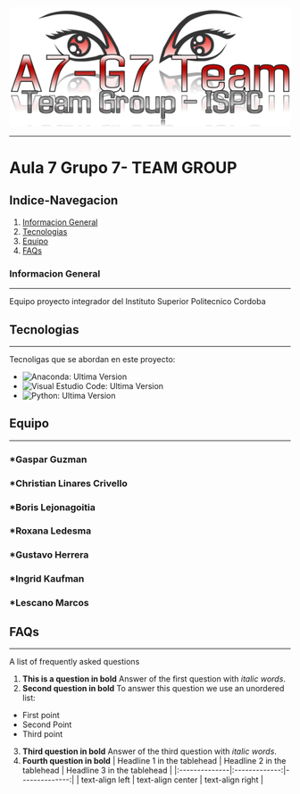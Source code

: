 
![Screenshot](A7G7.png)

--------
# Aula 7 Grupo 7- TEAM GROUP 
## Indice-Navegacion
1. [Informacion General](#informacion-general)
2. [Tecnologias](#tecnologias)
3. [Equipo](#equipo)
4. [FAQs](#faqs)
### Informacion General
***
Equipo proyecto integrador del Instituto Superior Politecnico Cordoba 

## Tecnologias
***
Tecnoligas que se abordan en este proyecto:
* ![Anaconda](https://www.anaconda.com/): Ultima Version
* ![Visual Estudio Code](https://code.visualstudio.com/): Ultima Version
* ![Python](https://www.python.org/): Ultima Version

## Equipo
***
### *Gaspar Guzman
### *Christian Linares Crivello
### *Boris Lejonagoitia
### *Roxana Ledesma
### *Gustavo Herrera
### *Ingrid Kaufman
### *Lescano Marcos


## FAQs
***
A list of frequently asked questions
1. **This is a question in bold**
Answer of the first question with _italic words_. 
2. __Second question in bold__ 
To answer this question we use an unordered list:
* First point
* Second Point
* Third point
3. **Third question in bold**
Answer of the third question with *italic words*.
4. **Fourth question in bold**
| Headline 1 in the tablehead | Headline 2 in the tablehead | Headline 3 in the tablehead |
|:--------------|:-------------:|--------------:|
| text-align left | text-align center | text-align right |
